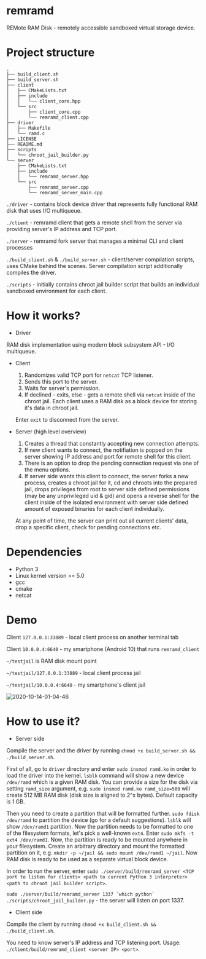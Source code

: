 # remramd

REMote RAM Disk - remotely accessible sandboxed virtual storage device.

# Project structure

```
.
├── build_client.sh
├── build_server.sh
├── client
│   ├── CMakeLists.txt
│   ├── include
│   │   └── client_core.hpp
│   └── src
│       ├── client_core.cpp
│       └── remramd_client.cpp
├── driver
│   ├── Makefile
│   └── ramd.c
├── LICENSE
├── README.md
├── scripts
│   └── chroot_jail_builder.py
└── server
    ├── CMakeLists.txt
    ├── include
    │   └── remramd_server.hpp
    └── src
        ├── remramd_server.cpp
        └── remramd_server_main.cpp
```

```./driver``` - contains block device driver that represents fully functional RAM disk that uses I/O multiqueue.

```./client``` - remramd client that gets a remote shell from the server via providing server's IP address and TCP port.

```./server``` - remramd fork server that manages a minimal CLI and client processes

```./build_client.sh``` & ```./build_server.sh``` - client/server compilation scripts, uses CMake behind the scenes. Server compilation script additionally compiles the driver.

```./scripts``` - initially contains chroot jail builder script that builds an individual sandboxed environment for each client.

# How it works?

- Driver

RAM disk implementation using modern block subsystem API - I/O multiqueue.

- Client
    1) Randomizes valid TCP port for ```netcat``` TCP listener.
    2) Sends this port to the server.
    3) Waits for server's permission.
    4) If declined - exits, else - gets a remote shell via ```netcat``` inside of the chroot jail. Each client uses a RAM disk as a block device for storing it's data in chroot jail.

    Enter ```exit``` to disconnect from the server.

- Server (high level overview)
    1) Creates a thread that constantly accepting new connection attempts.
    2) If new client wants to connect, the notifiation is popped on the server showing IP address and port for remote shell for this client.
    3) There is an option to drop the pending connection request via one of the menu options.
    4) If server side wants this client to connect, the server forks a new process, creates a chroot jail for it, cd and chroots into the prepared jail, drops privileges from root to server side defined permissions (may be any unprivileged uid & gid) and opens a reverse shell for the client inside of the isolated environment with server side defined amount of exposed binaries for each client individually.

    At any point of time, the server can print out all current clients' data, drop a specific client, check for pending connections etc. 
    
# Dependencies

- Python 3 
- Linux kernel version >= 5.0
- gcc
- cmake
- netcat

# Demo

Client ```127.0.0.1:33889``` - local client process on another terminal tab

Client ```10.0.0.4:6640``` - my smartphone (Android 10) that runs ```remramd_client```

```~/testjail``` is RAM disk mount point

```~/testjail/127.0.0.1:33889``` - local client process jail 

```~/testjail/10.0.0.4:6640``` - my smartphone's client jail

![2020-10-14-01-04-46](https://user-images.githubusercontent.com/45107680/95921820-aa77fb00-0dba-11eb-867a-988eab772ddf.gif)

# How to use it?

- Server side

Compile the server and the driver by running ```chmod +x build_server.sh && ./build_server.sh```.

First of all, go to ```driver``` directory and enter ```sudo insmod ramd.ko``` in order to load the driver into the kernel. ```lsblk``` command will show a new device ```/dev/ramd``` which is a given RAM disk. You can provide a size for the disk via setting ```ramd_size``` argument, e.g. ```sudo insmod ramd.ko ramd_size=500``` will create 512 MB RAM disk (disk size is aligned to 2^x bytes). Default capacity is 1 GB.

Then you need to create a partition that will be formatted further. ```sudo fdisk /dev/ramd``` to partition the device (go for a default suggestions). ```lsblk``` will show ```/dev/ramd1``` partition. Now the partition needs to be formatted to one of the filesystem formats, let's pick a well-known ```ext4```. Enter ```sudo mkfs -t ext4 /dev/ramd1```. Now, the partition is ready to be mounted anywhere in your filesystem. Create an arbitrary directory and mount the formatted partition on it, e.g. ```mkdir -p ~/jail && sudo mount /dev/ramd1 ~/jail```. Now RAM disk is ready to be used as a separate virtual block device.

In order to run the server, enter ```sudo ./server/build/remramd_server <TCP port to listen for clients> <path to current Python 3 interpreter> <path to chroot jail builder script>```.

```sudo ./server/build/remramd_server 1337 `which python` ./scripts/chroot_jail_builder.py``` - the server will listen on port 1337.

- Client side

Compile the client by running ```chmod +x build_client.sh && ./build_client.sh```.

You need to know server's IP address and TCP listening port. Usage: ```./client/build/remramd_client <server IP> <port>```.
